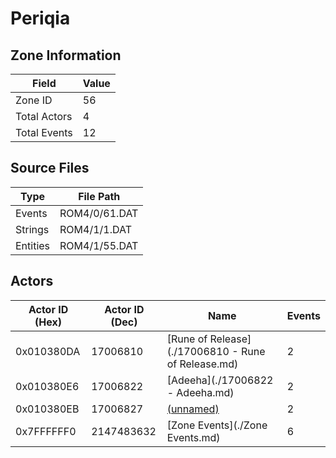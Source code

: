 # Periqia

## Zone Information

| Field        |   Value |
|--------------|---------|
| Zone ID      |      56 |
| Total Actors |       4 |
| Total Events |      12 |

## Source Files

| Type     | File Path     |
|----------|---------------|
| Events   | ROM4/0/61.DAT |
| Strings  | ROM4/1/1.DAT  |
| Entities | ROM4/1/55.DAT |

## Actors

| Actor ID (Hex)   |   Actor ID (Dec) | Name                                               |   Events |
|------------------|------------------|----------------------------------------------------|----------|
| 0x010380DA       |         17006810 | [Rune of Release](./17006810 - Rune of Release.md) |        2 |
| 0x010380E6       |         17006822 | [Adeeha](./17006822 - Adeeha.md)                   |        2 |
| 0x010380EB       |         17006827 | [(unnamed)](./17006827.md)                         |        2 |
| 0x7FFFFFF0       |       2147483632 | [Zone Events](./Zone Events.md)                    |        6 |